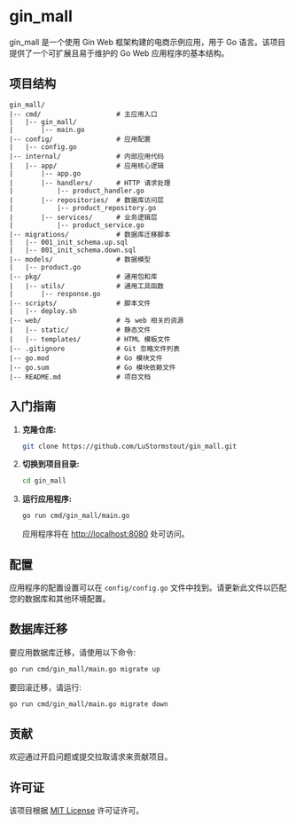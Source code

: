 # gin_mall

gin_mall 是一个使用 Gin Web 框架构建的电商示例应用，用于 Go 语言。该项目提供了一个可扩展且易于维护的 Go Web 应用程序的基本结构。

## 项目结构

```
gin_mall/
|-- cmd/                   # 主应用入口
|   |-- gin_mall/
|       |-- main.go
|-- config/                # 应用配置
|   |-- config.go
|-- internal/              # 内部应用代码
|   |-- app/               # 应用核心逻辑
|       |-- app.go
|       |-- handlers/      # HTTP 请求处理
|           |-- product_handler.go
|       |-- repositories/  # 数据库访问层
|           |-- product_repository.go
|       |-- services/      # 业务逻辑层
|           |-- product_service.go
|-- migrations/            # 数据库迁移脚本
|   |-- 001_init_schema.up.sql
|   |-- 001_init_schema.down.sql
|-- models/                # 数据模型
|   |-- product.go
|-- pkg/                   # 通用包和库
|   |-- utils/             # 通用工具函数
|       |-- response.go
|-- scripts/               # 脚本文件
|   |-- deploy.sh
|-- web/                   # 与 web 相关的资源
|   |-- static/            # 静态文件
|   |-- templates/         # HTML 模板文件
|-- .gitignore             # Git 忽略文件列表
|-- go.mod                 # Go 模块文件
|-- go.sum                 # Go 模块依赖文件
|-- README.md              # 项目文档

```

## 入门指南

1. **克隆仓库:**

   ```bash
   git clone https://github.com/LuStormstout/gin_mall.git
   ```

2. **切换到项目目录:**

   ```bash
   cd gin_mall
   ```

3. **运行应用程序:**

   ```bash
   go run cmd/gin_mall/main.go
   ```

   应用程序将在 [http://localhost:8080](http://localhost:8080) 处可访问。

## 配置

应用程序的配置设置可以在 `config/config.go` 文件中找到。请更新此文件以匹配您的数据库和其他环境配置。

## 数据库迁移

要应用数据库迁移，请使用以下命令:

```bash
go run cmd/gin_mall/main.go migrate up
```

要回滚迁移，请运行:

```bash
go run cmd/gin_mall/main.go migrate down
```

## 贡献

欢迎通过开启问题或提交拉取请求来贡献项目。

## 许可证

该项目根据 [MIT License](https://opensource.org/licenses/MIT) 许可证许可。
